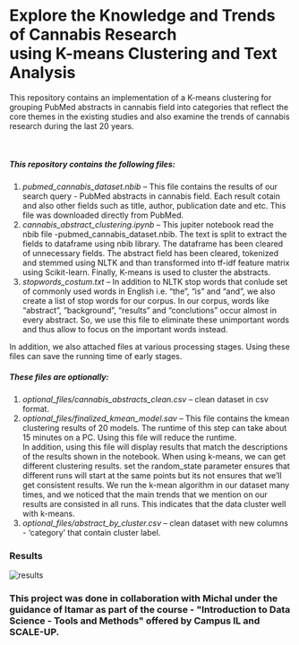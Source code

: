  # Explore the Knowledge and Trends of Cannabis Research </br> using K-means Clustering and Text Analysis

<p>
This repository contains an implementation of a K-means clustering for grouping PubMed abstracts in cannabis field into categories that reflect the core themes in the existing studies and also examine the trends of cannabis research during the last 20 years.
</p>

<p>
  
</br>

##### This repository contains the following files:
1. <i>pubmed_cannabis_dataset.nbib</i> – This file contains the results of our search query - PubMed abstracts in cannabis field. Each result cotain and also other fields such as title, author, publication date and etc. This file was downloaded directly from PubMed.</br>
2. <i>cannabis_abstract_clustering.ipynb</i> – This jupiter notebook read the nbib file -pubmed_cannabis_dataset.nbib. The text is split to extract the fields to dataframe using nbib library. The dataframe has been cleared of unnecessary fields. The abstract field has been cleared, tokenized and stemmed using NLTK and than transformed into tf-idf feature matrix using Scikit-learn. Finally, K-means is used to cluster the abstracts.</br>
3. <i>stopwords_costum.txt</i> – In addition to NLTK stop words that conlude set of commonly used words in English i.e. “the”, “is” and “and”, we also create a list of stop words for our corpus. In our corpus, words like “abstract”, “background”, “results” and “conclutions”  occur almost in every abstract. So, we use this file to eliminate these unimportant words and thus allow to focus on the important words instead.
</p>

<p>
In addition, we also attached files at various processing stages. Using these files can save the running time of early stages.</br>

##### These files are optionally:
1. <i>optional_files/cannabis_abstracts_clean.csv</i> – clean dataset in csv format.</br>
2. <i>optional_files/finalized_kmean_model.sav</i> – This file contains the kmean clustering results of 20 models. The runtime of this step can take about 15 minutes on a PC. Using this file will reduce the runtime. </br>
In addition, using this file will display results that match the descriptions of the results shown in the notebook. When using k-means, we can get different clustering results. set the random_state parameter ensures that different runs will start at the same points but its not ensures that we’ll get consistent results. We run the k-mean algorithm in our dataset many times, and we noticed that the main trends that we mention on our results are consisted in all runs. This indicates that the data cluster well with k-means.
3. <i>optional_files/abstract_by_cluster.csv</i> – clean dataset with new columns - ‘category’ that contain cluster label.</br>
</p>

### Results

![results](https://user-images.githubusercontent.com/86036130/122510501-5dfe5280-d00e-11eb-93d0-9aa29433a14d.png)

### This project was done in collaboration with Michal under the guidance of Itamar as part of the course - "Introduction to Data Science - Tools and Methods" offered by Campus IL and SCALE-UP.
